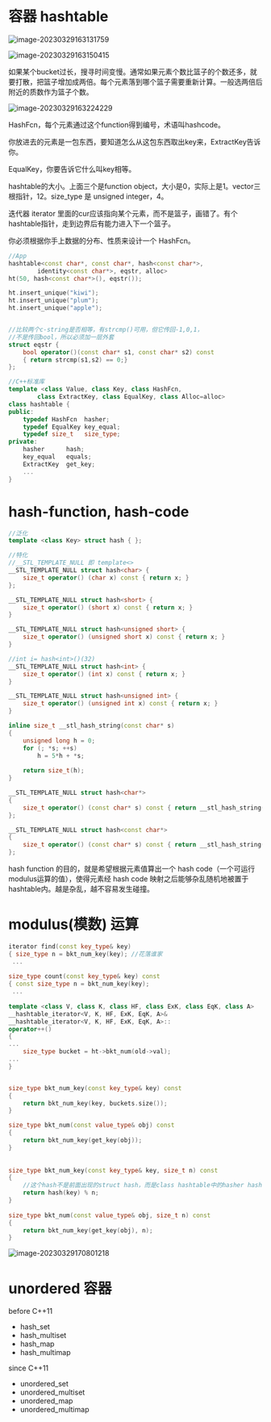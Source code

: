 # 容器 hashtable

![image-20230329163131759](assets/image-20230329163131759.png)

![image-20230329163150415](assets/image-20230329163150415.png)

如果某个bucket过长，搜寻时间变慢。通常如果元素个数比篮子的个数还多，就要打散，把篮子增加成两倍。每个元素落到哪个篮子需要重新计算。一般选两倍后附近的质数作为篮子个数。



![image-20230329163224229](assets/image-20230329163224229.png)

HashFcn，每个元素通过这个function得到编号，术语叫hashcode。

你放进去的元素是一包东西，要知道怎么从这包东西取出key来，ExtractKey告诉你。

EqualKey，你要告诉它什么叫key相等。

hashtable的大小。上面三个是function object，大小是0，实际上是1。vector三根指针，12。size_type 是 unsigned integer，4。

迭代器 iterator 里面的cur应该指向某个元素，而不是篮子，画错了。有个hashtable指针，走到边界后有能力进入下一个篮子。



你必须根据你手上数据的分布、性质来设计一个 HashFcn。

```cpp
//App
hashtable<const char*, const char*, hash<const char*>,
		identity<const char*>, eqstr, alloc>
ht(50, hash<const char*>(), eqstr());

ht.insert_unique("kiwi");
ht.insert_unique("plum");
ht.insert_unique("apple");


//比较两个c-string是否相等，有strcmp()可用，但它传回-1,0,1，
//不是传回bool，所以必须加一层外套
struct eqstr {
    bool operator()(const char* s1, const char* s2) const
    { return strcmp(s1,s2) == 0;}
};
```

```cpp
//C++标准库
template <class Value, class Key, class HashFcn, 
		class ExtractKey, class EqualKey, class Alloc=alloc>
class hashtable {
public:
    typedef HashFcn  hasher;
    typedef EqualKey key_equal;
    typedef size_t   size_type;
private:
    hasher		hash;
    key_equal	equals;
    ExtractKey	get_key;
    ...
}
```



# hash-function, hash-code

```cpp
//泛化
template <class Key> struct hash { };

//特化
//__STL_TEMPLATE_NULL 即 template<>
__STL_TEMPLATE_NULL struct hash<char> {
    size_t operator() (char x) const { return x; }
};

__STL_TEMPLATE_NULL struct hash<short> {
    size_t operator() (short x) const { return x; }
}

__STL_TEMPLATE_NULL struct hash<unsigned short> {
    size_t operator() (unsigned short x) const { return x; }
}

//int i= hash<int>()(32)
__STL_TEMPLATE_NULL struct hash<int> {
    size_t operator() (int x) const { return x; }
}

__STL_TEMPLATE_NULL struct hash<unsigned int> {
    size_t operator() (unsigned int x) const { return x; }
}

inline size_t __stl_hash_string(const char* s)
{
    unsigned long h = 0;
    for (; *s; ++s)
        h = 5*h + *s;
    
    return size_t(h);
}

__STL_TEMPLATE_NULL struct hash<char*>
{
    size_t operator() (const char* s) const { return __stl_hash_string(s); }
};

__STL_TEMPLATE_NULL struct hash<const char*>
{
    size_t operator() (const char* s) const { return __stl_hash_string(s); }
};
```

hash function 的目的，就是希望根据元素值算出一个 hash code（一个可运行modulus运算的值），使得元素经 hash code 映射之后能够杂乱随机地被置于hashtable内。越是杂乱，越不容易发生碰撞。



# modulus(模数) 运算

```cpp
iterator find(const key_type& key)
{ size_type n = bkt_num_key(key); //花落谁家	
 ...
     
size_type count(const key_type& key) const
{ const size_type n = bkt_num_key(key); 
 ...
     
template <class V, class K, class HF, class ExK, class EqK, class A>
__hashtable_iterator<V, K, HF, ExK, EqK, A>&
__hashtable_iterator<V, K, HF, ExK, EqK, A>::
operator++()
{
...
    size_type bucket = ht->bkt_num(old->val);
...
}


size_type bkt_num_key(const key_type& key) const
{
    return bkt_num_key(key, buckets.size());
}

size_type bkt_num(const value_type& obj) const
{
    return bkt_num_key(get_key(obj));
}
 
 
size_type bkt_num_key(const key_type& key, size_t n) const
{
    //这个hash不是前面出现的struct hash，而是class hashtable中的hasher hash
    return hash(key) % n;
}
 
size_type bkt_num(const value_type& obj, size_t n) const
{
    return bkt_num_key(get_key(obj), n);
}
```



![image-20230329170801218](assets/image-20230329170801218.png)



# unordered 容器

before C++11

- hash_set
- hash_multiset
- hash_map
- hash_multimap



since C++11

- unordered_set
- unordered_multiset
- unordered_map
- unordered_multimap





